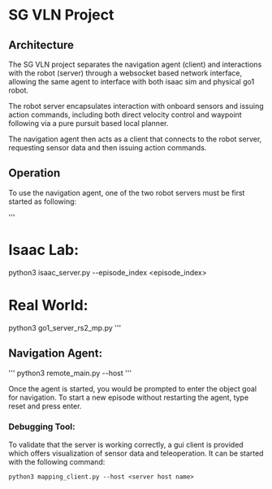 # SG VLN Project 
## Architecture
The SG VLN project separates the navigation agent (client) and interactions with the robot (server) through a websocket based network interface, allowing the same agent to interface with both isaac sim and physical go1 robot. 

The robot server encapsulates interaction with onboard sensors and issuing action commands, including both direct velocity control and waypoint following via a pure pursuit based local planner. 

The navigation agent then acts as a client that connects to the robot server, requesting sensor data and then issuing action commands. 

## Operation
To use the navigation agent, one of the two robot servers must be first started as following:

'''
# Isaac Lab:
python3 isaac_server.py --episode_index <episode_index>
# Real World:
python3 go1_server_rs2_mp.py
'''

## Navigation Agent:
'''
python3 remote_main.py --host <server host name>
'''

Once the agent is started, you would be prompted to enter the object goal for navigation. To start a new episode without restarting the agent, type reset and press enter. 

### Debugging Tool:
To validate that the server is working correctly, a gui client is provided which offers visualization of sensor data and teleoperation. It can be started with the following command:
```
python3 mapping_client.py --host <server host name>
```
